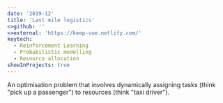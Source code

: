 ```yaml
---
date: '2019-12'
title: 'Last mile logistics'
<>github: ''
<>external: 'https://keep-vue.netlify.com/'
keytech:
  - Reinforcement Learning
  - Probabilistic modelling
  - Resource allocation
showInProjects: true
---
```


An optimisation problem that involves dynamically assigning tasks (think "pick up a passenger") to resources (think "taxi driver").
